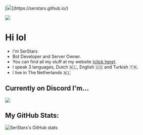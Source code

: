[![](https://readme-typing-svg.demolab.com?font=Fira+Code&weight=100&size=110&duration=1000&pause=1500&color=F7F7F7&width=3500&height=300&lines=Hey+there!+%F0%9F%91%8B;I'm+SerStars.;A+Discord+Bot+Developer+and+Server+Owner!;You+can+find+all+my+stuff+at+my+website!+(click+here).)](https://serstars.github.io/)

[![](https://skillicons.dev/icons?i=discord,twitter,vscode,github,py)](https:serstars.github.io/)

# Hi lol
- I'm SerStars
- Bot Developer and Server Owner.
- You can find all my stuff at my website [(click here)](https://serstars.github.io/).
- I speak 3 languages, Dutch 🇳🇱, English 🇺🇸 and Turkish 🇹🇷.
- I live in The Netherlands 🇳🇱

## Currently on Discord I'm...
[![](https://discord.c99.nl/widget/theme-3/861631850681729045.png)](https://serstars.github.io/)

## My GitHub Stats:
![SerStars's GitHub stats](https://github-readme-stats.vercel.app/api?username=SerStars&show_icons=true&bg_color=00000000)
